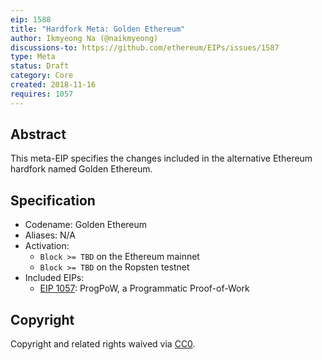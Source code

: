 ```yaml
---
eip: 1588
title: "Hardfork Meta: Golden Ethereum"
author: Ikmyeong Na (@naikmyeong)
discussions-to: https://github.com/ethereum/EIPs/issues/1587
type: Meta
status: Draft
category: Core
created: 2018-11-16
requires: 1057
---
```


## Abstract

This meta-EIP specifies the changes included in the alternative Ethereum hardfork named Golden Ethereum.

## Specification

- Codename: Golden Ethereum
- Aliases: N/A
- Activation:
  - `Block >= TBD` on the Ethereum mainnet
  - `Block >= TBD` on the Ropsten testnet
- Included EIPs:
  - [EIP 1057](./eip-1057.md): ProgPoW, a Programmatic Proof-of-Work

## Copyright

Copyright and related rights waived via [CC0](https://creativecommons.org/publicdomain/zero/1.0/).
